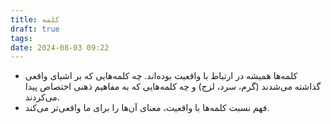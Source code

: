 ```yaml
---
title: کلمه
draft: true
tags: 
date: 2024-08-03 09:22
---
```

- کلمه‌ها همیشه در ارتباط با واقعیت بوده‌اند. چه کلمه‌هایی که بر اشیای واقعی گذاشته می‌شدند (گرم، سرد، لزج) و چه کلمه‌هایی که به مفاهیم ذهنی اختصاص پیدا می‌کردند.
- فهم نسبت کلمه‌ها با واقعیت، معنای آن‌ها را برای ما واقعی‌تر می‌کند.
